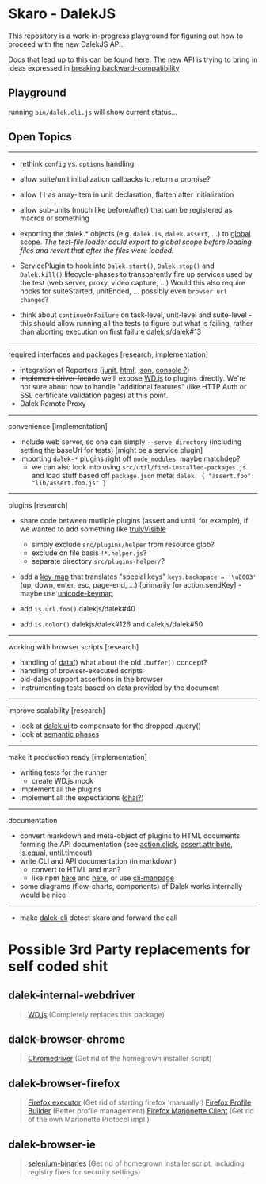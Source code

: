 # Skaro - DalekJS

This repository is a work-in-progress playground for figuring out how to proceed with the new DalekJS API. 

Docs that lead up to this can be found [here](https://github.com/rodneyrehm/dalek-api/). The new API is trying to bring in ideas expressed in [breaking backward-compatibility](https://github.com/rodneyrehm/dalek-api/blob/master/breaking-bc-api.md)

## Playground

running `bin/dalek.cli.js` will show current status…


## Open Topics

---

* rethink `config` vs. `options` handling

* allow suite/unit initialization callbacks to return a promise?
* allow `[]` as array-item in unit declaration, flatten after initialization
* allow sub-units (much like before/after) that can be registered as macros or something

* exporting the dalek.* objects (e.g. `dalek.is`, `dalek.assert`, …) to [global](http://nodejs.org/api/globals.html#globals_global) scope. *The test-file loader could export to global scope before loading files and revert that after the files were loaded.*

* ServicePlugin to hook into `Dalek.start()`, `Dalek.stop()` and `Dalek.kill()` lifecycle-phases to transparently fire up services used by the test (web server, proxy, video capture, …) Would this also require hooks for suiteStarted, unitEnded, … possibly even `browser url changed`?

* think about `continueOnFailure` on task-level, unit-level and suite-level - this should allow running all the tests to figure out what is failing, rather than aborting execution on first failure dalekjs/dalek#13

---

required interfaces and packages [research, implementation]

* integration of Reporters ([junit](https://github.com/dalekjs/dalek-reporter-junit), [html](https://github.com/dalekjs/dalek-reporter-html), [json](https://github.com/dalekjs/dalek-reporter-json), [console ?](https://github.com/dalekjs/dalek-reporter-console))
* ~~implement driver facade~~ we'll expose [WD.js](https://github.com/admc/wd) to plugins directly. We're not sure about how to handle "additional features" (like HTTP Auth or SSL certificate validation pages) at this point.
* Dalek Remote Proxy

---

convenience [implementation]

* include web server, so one can simply `--serve directory` (including setting the baseUrl for tests) [might be a service plugin]
* importing `dalek-*` plugins right off `node_modules`, maybe [matchdep](https://www.npmjs.org/package/matchdep)?
  * we can also look into using `src/util/find-installed-packages.js` and load stuff based off `package.json` meta: `dalek: { "assert.foo": "lib/assert.foo.js" }`

---

plugins [research]

* share code between mutliple plugins (assert and until, for example), if we wanted to add something like [trulyVisible](http://useallfive.com/thoughts/javascript-tool-detect-if-a-dom-element-is-truly-visible/)
  * simply exclude `src/plugins/helper` from resource glob?
  * exclude on file basis `!*.helper.js`?
  * separate directory `src/plugins-helper/`?

* add a [key-map](http://www.w3.org/TR/2012/WD-webdriver-20120710/#character-types) that translates "special keys" `keys.backspace = '\uE003'` (up, down, enter, esc, page-end, …) [primarily for action.sendKey] - maybe use [unicode-keymap](https://www.npmjs.org/package/unicode-keymap)
* add `is.url.foo()`  dalekjs/dalek#40
* add `is.color()` dalekjs/dalek#126 and dalekjs/dalek#50

---

working with browser scripts [research]

* handling of [data()](https://github.com/dalekjs/dalek/blob/master/lib/dalek/actions.js#L1214) what about the old `.buffer()` concept?
* handling of browser-executed scripts
* old-dalek support assertions in the browser
* instrumenting tests based on data provided by the document

---

improve scalability [research]

* look at [dalek.ui](https://github.com/rodneyrehm/dalek-api/blob/master/breaking-bc-api.md#remembering-ui-elements) to compensate for the dropped .query()
* look at [semantic phases](https://github.com/rodneyrehm/dalek-api/blob/master/breaking-bc-api.md#semantic-phases)

---

make it production ready [implementation]

* writing tests for the runner
  * create WD.js mock
* implement all the plugins
* implement all the expectations ([chai?](http://chaijs.com/api/assert/))

---

documentation

* convert markdown and meta-object of plugins to HTML documents forming the API documentation (see [action.click](https://github.com/dalekjs/skaro/blob/master/src/plugins/action/action.click.js), [assert.attribute](https://github.com/dalekjs/skaro/blob/master/src/plugins/assert/assert.attribute.js), [is.equal](https://github.com/dalekjs/skaro/blob/master/src/plugins/is/is.equal.js), [until.timeout](https://github.com/dalekjs/skaro/blob/master/src/plugins/until/until.timeout.js))
* write CLI and API documentation (in markdown)
  * convert to HTML and man?
  * like npm [here](https://github.com/npm/npm/blob/master/Makefile#L11-L14) and [here](https://github.com/npm/npm/blob/master/Makefile#L97-L117), or use [cli-manpage](https://www.npmjs.org/package/cli-manpage)
* some diagrams (flow-charts, components) of Dalek works internally would be nice

---

* make [dalek-cli](https://github.com/dalekjs/dalek-cli) detect skaro and forward the call


# Possible 3rd Party replacements for self coded shit

## dalek-internal-webdriver
> [WD.js](https://github.com/admc/wd) (Completely replaces this package)

## dalek-browser-chrome
> [Chromedriver](https://www.npmjs.org/package/chromedriver) (Get rid of the homegrown installer script)

## dalek-browser-firefox
> [Firefox executor](https://github.com/mozilla-b2g/marionette-firefox-host) (Get rid of starting firefox 'manually')
> [Firefox Profile Builder](https://www.npmjs.org/package/marionette-profile-builder) (Better profile management)
> [Firefox Marionette Client](https://www.npmjs.org/package/marionette-client) (Get rid of the own Marionette Protocol impl.)

## dalek-browser-ie
> [selenium-binaries](https://www.npmjs.org/package/selenium-binaries) (Get rid of homegrown installer script, including registry fixes for security settings)